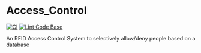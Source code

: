 # Access_Control

[![CI](https://github.com/UnmeshDeshpande/Access_Control/actions/workflows/main.yml/badge.svg)](https://github.com/UnmeshDeshpande/Access_Control/actions/workflows/main.yml)   [![Lint Code Base](https://github.com/UnmeshDeshpande/Access_Control/actions/workflows/super-linter.yml/badge.svg)](https://github.com/UnmeshDeshpande/Access_Control/actions/workflows/super-linter.yml)

An RFID Access Control System to selectively allow/deny people based on a database
